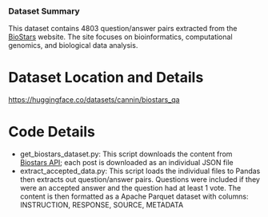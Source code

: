 ### Dataset Summary

This dataset contains 4803 question/answer pairs extracted from the
[BioStars](https://www.biostars.org/) website. The site focuses on
bioinformatics, computational genomics, and biological data analysis.

# Dataset Location and Details

https://huggingface.co/datasets/cannin/biostars_qa

# Code Details

- get_biostars_dataset.py: This script downloads the content from
  [Biostars API](https://www.biostars.org/info/api/); each post is downloaded as
  an individual JSON file
- extract_accepted_data.py: This script loads the individual files to Pandas
  then extracts out question/answer pairs. Questions were included if they were
  an accepted answer and the question had at least 1 vote. The content is then
  formatted as a Apache Parquet dataset with columns: INSTRUCTION, RESPONSE,
  SOURCE, METADATA
